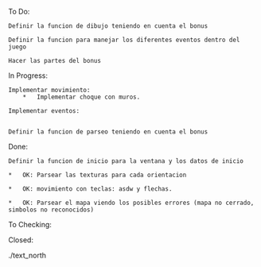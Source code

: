To Do:

	Definir la funcion de dibujo teniendo en cuenta el bonus

	Definir la funcion para manejar los diferentes eventos dentro del juego

	Hacer las partes del bonus

In Progress:

	Implementar movimiento:
		*	Implementar choque con muros.

	Implementar eventos:


	Definir la funcion de parseo teniendo en cuenta el bonus
	

Done:

	Definir la funcion de inicio para la ventana y los datos de inicio

	* 	OK: Parsear las texturas para cada orientacion  
	
	*	OK: movimiento con teclas: asdw y flechas.

	* 	OK: Parsear el mapa viendo los posibles errores (mapa no cerrado, simbolos no reconocidos)

To Checking:

Closed:


./text_north 